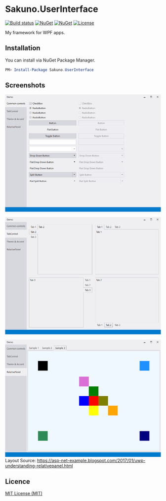 # Sakuno.UserInterface

[![Build status](https://img.shields.io/appveyor/ci/KodamaSakuno/Sakuno-UserInterface/master.svg?style=flat-square)](https://ci.appveyor.com/project/KodamaSakuno/Sakuno-UserInterface)
[![NuGet](https://img.shields.io/nuget/v/Sakuno.UserInterface.svg)](https://www.nuget.org/packages/Sakuno.UserInterface)
[![NuGet](https://img.shields.io/nuget/dt/Sakuno.UserInterface.svg)](https://www.nuget.org/packages/Sakuno.UserInterface)
[![License](https://img.shields.io/github/license/KodamaSakuno/Sakuno.UserInterface.svg?style=flat-square)](./LICENSE.md)

My framework for WPF apps.

## Installation

You can install via NuGet Package Manager.

```powershell
PM> Install-Package Sakuno.UserInterface
```

## Screenshots

![Common controls](./docs/images/2019040501.png)

![TabControl](./docs/images/2019040502.png)

![RelativePanel](./docs/images/2019040503.png)
Layout Source: https://asp-net-example.blogspot.com/2017/01/uwp-understanding-relativepanel.html

## Licence

[MIT License (MIT)](./LICENSE.md)
